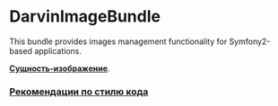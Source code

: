 # DarvinImageBundle
This bundle provides images management functionality for Symfony2-based applications.

**[Сущность-изображение](Resources/doc/image_entity.md)**.

### [Рекомендации по стилю кода](Resources/doc/coding_standards.md)
